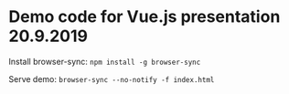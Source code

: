 # Demo code for Vue.js presentation 20.9.2019

Install browser-sync: `npm install -g browser-sync`

Serve demo: `browser-sync --no-notify -f index.html`
